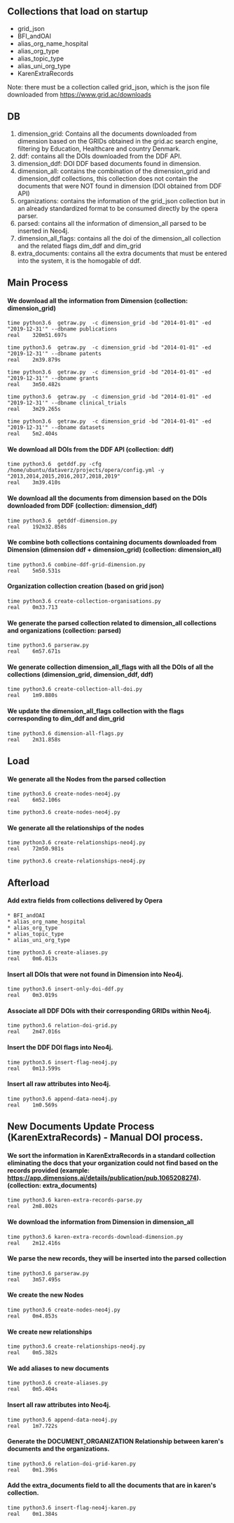 
## Collections that load on startup

* grid_json
* BFI_andOAI
* alias_org_name_hospital
* alias_org_type
* alias_topic_type
* alias_uni_org_type
* KarenExtraRecords

Note: there must be a collection called grid_json, which is the json file downloaded from https://www.grid.ac/downloads

## DB 
1. dimension_grid: Contains all the documents downloaded from dimension based on the GRIDs obtained in the grid.ac search engine, filtering by Education, Healthcare and country Denmark.
2. ddf: contains all the DOIs downloaded from the DDF API.
3. dimension_ddf: DOI DDF based documents found in dimension.
4. dimension_all: contains the combination of the dimension_grid and dimension_ddf collections, this collection does not contain the documents that were NOT found in dimension (DOI obtained from DDF API)
5. organizations: contains the information of the grid_json collection but in an already standardized format to be consumed directly by the opera parser.
6. parsed: contains all the information of dimension_all parsed to be inserted in Neo4j.
7. dimension_all_flags: contains all the doi of the dimension_all collection and the related flags dim_ddf and dim_grid
8. extra_documents: contains all the extra documents that must be entered into the system, it is the homogable of ddf.


## Main Process

#### We download all the information from Dimension (collection: dimension_grid)

```
time python3.6  getraw.py  -c dimension_grid -bd "2014-01-01" -ed "2019-12-31'" --dbname publications
real    320m51.697s

time python3.6  getraw.py  -c dimension_grid -bd "2014-01-01" -ed "2019-12-31'" --dbname patents
real    2m39.879s

time python3.6  getraw.py  -c dimension_grid -bd "2014-01-01" -ed "2019-12-31'" --dbname grants
real    3m50.482s

time python3.6  getraw.py  -c dimension_grid -bd "2014-01-01" -ed "2019-12-31'" --dbname clinical_trials
real    3m29.265s

time python3.6  getraw.py  -c dimension_grid -bd "2014-01-01" -ed "2019-12-31'" --dbname datasets
real    5m2.404s
```

#### We download all DOIs from the DDF API (collection: ddf)

```
time python3.6  getddf.py -cfg /home/ubuntu/dataverz/projects/opera/config.yml -y "2013,2014,2015,2016,2017,2018,2019"
real    3m39.410s
```

#### We download all the documents from dimension based on the DOIs downloaded from DDF (collection: dimension_ddf)

```
time python3.6  getddf-dimension.py
real    192m32.858s
```

#### We combine both collections containing documents downloaded from Dimension (dimension ddf + dimension_grid) (collection: dimension_all)

```
time python3.6 combine-ddf-grid-dimension.py 
real    5m50.531s
```

#### Organization collection creation (based on grid json)

```
time python3.6 create-collection-organisations.py 
real    0m33.713
```

#### We generate the parsed collection related to dimension_all collections and organizations (collection: parsed)

```
time python3.6 parseraw.py 
real    6m57.671s
```

#### We generate collection dimension_all_flags with all the DOIs of all the collections (dimension_grid, dimension_ddf, ddf)

```
time python3.6 create-collection-all-doi.py 
real    1m9.880s
```

#### We update the dimension_all_flags collection with the flags corresponding to dim_ddf and dim_grid

```
time python3.6 dimension-all-flags.py 
real    2m31.858s

```

## Load

#### We generate all the Nodes from the parsed collection

```
time python3.6 create-nodes-neo4j.py 
real    6m52.106s

time python3.6 create-nodes-neo4j.py

```

#### We generate all the relationships of the nodes

```
time python3.6 create-relationships-neo4j.py
real    72m50.981s

time python3.6 create-relationships-neo4j.py
```

## Afterload 

#### Add extra fields from collections delivered by Opera

	* BFI_andOAI
	* alias_org_name_hospital
	* alias_org_type 
	* alias_topic_type
	* alias_uni_org_type

```
time python3.6 create-aliases.py 
real	0m6.013s
```

#### Insert all DOIs that were not found in Dimension into Neo4j.

```
time python3.6 insert-only-doi-ddf.py 
real	0m3.019s
```

#### Associate all DDF DOIs with their corresponding GRIDs within Neo4j.
```
time python3.6 relation-doi-grid.py  
real	2m47.016s

```

#### Insert the DDF DOI flags into Neo4j.
```
time python3.6 insert-flag-neo4j.py   
real	0m13.599s

```

#### Insert all raw attributes into Neo4j.

```
time python3.6 append-data-neo4j.py 
real	1m0.569s
```

## New Documents Update Process (KarenExtraRecords) - Manual DOI process.


#### We sort the information in KarenExtraRecords in a standard collection eliminating the docs that your organization could not find based on the records provided (example: https://app.dimensions.ai/details/publication/pub.1065208274). (collection: extra_documents)


```
time python3.6 karen-extra-records-parse.py
real	2m8.802s
```

#### We download the information from Dimension in dimension_all

```
time python3.6 karen-extra-records-download-dimension.py  
real	2m12.416s
```


#### We parse the new records, they will be inserted into the parsed collection

```
time python3.6 parseraw.py 
real	3m57.495s
```

#### We create the new Nodes

```
time python3.6 create-nodes-neo4j.py  
real	0m4.853s
```

#### We create new relationships

```
time python3.6 create-relationships-neo4j.py 
real	0m5.382s
```

#### We add aliases to new documents
```
time python3.6 create-aliases.py  
real	0m5.404s
```

#### Insert all raw attributes into Neo4j.

```
time python3.6 append-data-neo4j.py 
real	1m7.722s
```

#### Generate the DOCUMENT_ORGANIZATION Relationship between karen's documents and the organizations.

```
time python3.6 relation-doi-grid-karen.py 
real	0m1.396s
```

#### Add the extra_documents field to all the documents that are in karen's collection.
```
time python3.6 insert-flag-neo4j-karen.py 
real	0m1.384s
```






